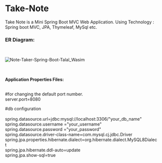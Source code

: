 # Take-Note
Take Note is a Mini Spring Boot MVC Web Application. Using Technology : Spring boot MVC, JPA, Thymeleaf, MySql etc.

<h3>ER Diagram:</h3><br>  


![Note-Taker-Spring-Boot-Talal_Wasim](https://github.com/mdtalalwasim/Take-Note/assets/91146041/98a0aa6d-2c08-45d6-a3bf-b6d3d82a2c66)

<br><br><b>Application Properties Files:</b>

<br>#for changing the default port number.
<br>server.port=8080

#db configuration  
<br>spring.datasource.url=jdbc:mysql://localhost:3306/"your_db_name"
<br>spring.datasource.username ="your_username"
<br>spring.datasource.password ="your_password"
<br>spring.datasource.driver-class-name=com.mysql.cj.jdbc.Driver
<br>spring.jpa.properties.hibernate.dialect=org.hibernate.dialect.MySQL8Dialect
<br>spring.jpa.hibernate.ddl-auto=update
<br>spring.jpa.show-sql=true

